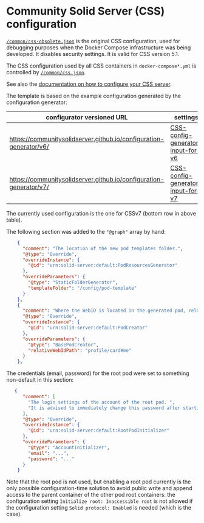 # Community Solid Server (CSS) configuration

[`/common/css-obsolete.json`](../common/css-obsolete.json) is the original CSS configuration,
used for debugging purposes when the Docker Compose infrastructure was being developed.
It disables security settings.
It is valid for CSS version 5.1.

The CSS configuration used by all CSS containers in `docker-compose*.yml`
is controlled by [`/common/css.json`](../common/css.json).

See also the [documentation on how to configure your CSS server](https://github.com/CommunitySolidServer/CommunitySolidServer).

The template is based on the example configuration generated by the configuration generator:

| configurator versioned URL                                          | settings                                                                        |
|---------------------------------------------------------------------|---------------------------------------------------------------------------------|
| https://communitysolidserver.github.io/configuration-generator/v6/  | [CSS-config-generator-input-for-v6](pdf/CSS-config-generator-input-for-v6.pdf)  |
| https://communitysolidserver.github.io/configuration-generator/v7/ | [CSS-config-generator-input-for-v7](pdf/CSS-config-generator-input-for-v7.pdf) |

The currently used configuration is the one for CSSv7 (bottom row in above table).

The following section was added to the `"@graph"` array by hand:

```json
    {
      "comment": "The location of the new pod templates folder.",
      "@type": "Override",
      "overrideInstance": {
        "@id": "urn:solid-server:default:PodResourcesGenerator"
      },
      "overrideParameters": {
        "@type": "StaticFolderGenerator",
        "templateFolder": "/config/pod-template"
      }
    },
    {
      "comment": "Where the WebID is located in the generated pod, relative to the root.",
      "@type": "Override",
      "overrideInstance": {
        "@id": "urn:solid-server:default:PodCreator"
      },
      "overrideParameters": {
        "@type": "BasePodCreator",
        "relativeWebIdPath": "profile/card#me"
      }
    },
```

The credentials (email, password) for the root pod were set to something non-default in this section:

```json
   {
      "comment": [
        "The login settings of the account of the root pod. ",
        "It is advised to immediately change this password after starting the server."
      ],
      "@type": "Override",
      "overrideInstance": {
        "@id": "urn:solid-server:default:RootPodInitializer"
      },
      "overrideParameters": {
        "@type": "AccountInitializer",
        "email": "...",
        "password": "..."
      }
    }
```

Note that the root pod is not used, but enabling a root pod currently is the only possible configuration-time solution to avoid public write and append access to the parent container of the other pod root containers:
the configuration setting `Initialize root: Inaccessible root` is not allowed if the configuration setting `Solid protocol: Enabled` is needed (which is the case).

